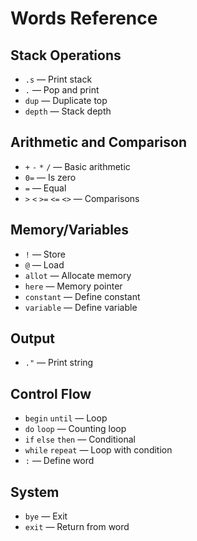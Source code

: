 # Words Reference

## Stack Operations
- `.s` — Print stack
- `.` — Pop and print
- `dup` — Duplicate top
- `depth` — Stack depth

## Arithmetic and Comparison
- `+` `-` `*` `/` — Basic arithmetic
- `0=` — Is zero
- `=` — Equal
- `>` `<` `>=` `<=` `<>` — Comparisons

## Memory/Variables
- `!` — Store
- `@` — Load
- `allot` — Allocate memory
- `here` — Memory pointer
- `constant` — Define constant
- `variable` — Define variable

## Output
- `."` — Print string

## Control Flow
- `begin` `until` — Loop
- `do` `loop` — Counting loop
- `if` `else` `then` — Conditional
- `while` `repeat` — Loop with condition
- `:` — Define word

## System
- `bye` — Exit
- `exit` — Return from word
